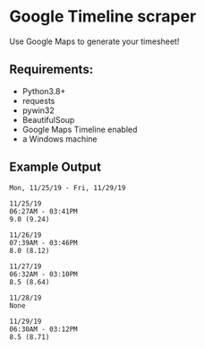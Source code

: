 # Google Timeline scraper

Use Google Maps to generate your timesheet! 

## Requirements:  
- Python3.8+ 
- requests 
- pywin32  
- BeautifulSoup  
- Google Maps Timeline enabled 
- a Windows machine 

## Example Output
```
Mon, 11/25/19 - Fri, 11/29/19

11/25/19
06:27AM - 03:41PM
9.0 (9.24)

11/26/19
07:39AM - 03:46PM
8.0 (8.12)

11/27/19
06:32AM - 03:10PM
8.5 (8.64)

11/28/19
None

11/29/19
06:30AM - 03:12PM
8.5 (8.71)
```
